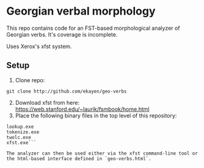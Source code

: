 # Georgian verbal morphology 

This repo contains code for an FST-based morphological analyzer of Georgian verbs. It's coverage is incomplete.

Uses Xerox's xfst system.

## Setup

1. Clone repo:

`git clone http://github.com/ekayen/geo-verbs`

2. Download xfst from here: https://web.stanford.edu/~laurik/fsmbook/home.html
3. Place the following binary files in the top level of this repository: 
```lexc.exe
lookup.exe
tokenize.exe
twolc.exe
xfst.exe```

The analyzer can then be used either via the xfst command-line tool or the html-based interface defined in `geo-verbs.html`.
